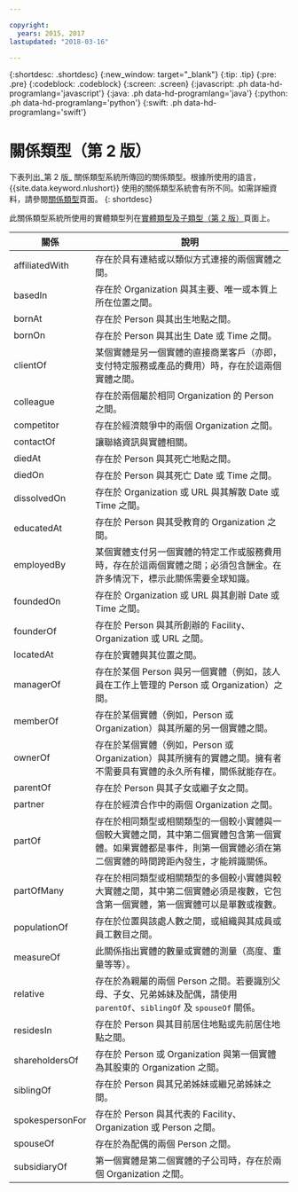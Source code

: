 ```yaml
---

copyright:
  years: 2015, 2017
lastupdated: "2018-03-16"

---
```


{:shortdesc: .shortdesc}
{:new_window: target="_blank"}
{:tip: .tip}
{:pre: .pre}
{:codeblock: .codeblock}
{:screen: .screen}
{:javascript: .ph data-hd-programlang='javascript'}
{:java: .ph data-hd-programlang='java'}
{:python: .ph data-hd-programlang='python'}
{:swift: .ph data-hd-programlang='swift'}

# 關係類型（第 2 版）

下表列出_第 2 版_ 關係類型系統所傳回的關係類型。根據所使用的語言，{{site.data.keyword.nlushort}} 使用的關係類型系統會有所不同。如需詳細資料，請參閱[關係類型](relations.html)頁面。
{: shortdesc}

此關係類型系統所使用的實體類型列在[實體類型及子類型（第 2 版）](entity-types-v2.html)頁面上。

| 關係            | 說明        |
|-----------------|----------------|
| affiliatedWith  | 存在於具有連結或以類似方式連接的兩個實體之間。                                                                                                                                          | 
| basedIn         | 存在於 Organization 與其主要、唯一或本質上所在位置之間。                                                                                                                            |
| bornAt          | 存在於 Person 與其出生地點之間。|
| bornOn          | 存在於 Person 與其出生 Date 或 Time 之間。|
| clientOf        | 某個實體是另一個實體的直接商業客戶（亦即，支付特定服務或產品的費用）時，存在於這兩個實體之間。|
| colleague       | 存在於兩個屬於相同 Organization 的 Person 之間。|
| competitor      | 存在於經濟競爭中的兩個 Organization 之間。|
| contactOf       | 讓聯絡資訊與實體相關。|
| diedAt          | 存在於 Person 與其死亡地點之間。|
| diedOn          | 存在於 Person 與其死亡 Date 或 Time 之間。|
| dissolvedOn     | 存在於 Organization 或 URL 與其解散 Date 或 Time 之間。|
| educatedAt      | 存在於 Person 與其受教育的 Organization 之間。|
| employedBy      | 某個實體支付另一個實體的特定工作或服務費用時，存在於這兩個實體之間；必須包含酬金。在許多情況下，標示此關係需要全球知識。|
| foundedOn       | 存在於 Organization 或 URL 與其創辦 Date 或 Time 之間。|
| founderOf       | 存在於 Person 與其所創辦的 Facility、Organization 或 URL 之間。|
| locatedAt       | 存在於實體與其位置之間。|
| managerOf       | 存在於某個 Person 與另一個實體（例如，該人員在工作上管理的 Person 或 Organization）之間。|
| memberOf        | 存在於某個實體（例如，Person 或 Organization）與其所屬的另一個實體之間。|
| ownerOf         | 存在於某個實體（例如，Person 或 Organization）與其所擁有的實體之間。擁有者不需要具有實體的永久所有權，關係就能存在。|
| parentOf        | 存在於 Person 與其子女或繼子女之間。|
| partner         | 存在於經濟合作中的兩個 Organization 之間。|
| partOf          | 存在於相同類型或相關類型的一個較小實體與一個較大實體之間，其中第二個實體包含第一個實體。如果實體都是事件，則第一個實體必須在第二個實體的時間跨距內發生，才能辨識關係。|
| partOfMany      | 存在於相同類型或相關類型的多個較小實體與較大實體之間，其中第二個實體必須是複數，它包含第一個實體，第一個實體可以是單數或複數。|
| populationOf    | 存在於位置與該處人數之間，或組織與其成員或員工數目之間。|
| measureOf      | 此關係指出實體的數量或實體的測量（高度、重量等等）。|
| relative        | 存在於為親屬的兩個 Person 之間。若要識別父母、子女、兄弟姊妹及配偶，請使用 `parentOf`、`siblingOf` 及 `spouseOf` 關係。|
| residesIn       | 存在於 Person 與其目前居住地點或先前居住地點之間。|
| shareholdersOf  | 存在於 Person 或 Organization 與第一個實體為其股東的 Organization 之間。|
| siblingOf       | 存在於 Person 與其兄弟姊妹或繼兄弟姊妹之間。|
| spokespersonFor | 存在於 Person 與其代表的 Facility、Organization 或 Person 之間。|
| spouseOf        | 存在於為配偶的兩個 Person 之間。|
| subsidiaryOf    | 第一個實體是第二個實體的子公司時，存在於兩個 Organization 之間。|
